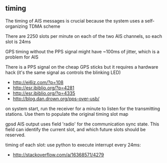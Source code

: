 ## timing

The timing of AIS messages is crucial because the system uses a self-organizing TDMA scheme

There are 2250 slots per minute on each of the two AIS channels, so each slot is 24ms

GPS timing without the PPS signal might have ~100ms of jitter, which is a problem for AIS

There is a PPS signal on the cheap GPS sticks but it requires a hardware hack (it's the same signal as controls the blinking LED)
 - http://ei6iz.com/?p=108
 - http://esr.ibiblio.org/?p=4281
 - http://esr.ibiblio.org/?p=4335
 - http://blog.dan.drown.org/pps-over-usb/


on system start, run the receiver for a minute to listen for the transmitting stations. Use them to populate the original timing slot map

gpsd AIS output uses field 'radio' for the communication sync state. This field can identify the current slot, and which future slots should be reserved.

timing of each slot: use python to execute interrupt every 24ms:
 - http://stackoverflow.com/a/16368571/4279

 